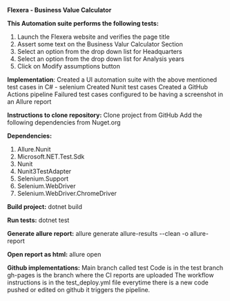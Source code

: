 ****Flexera - Business Value Calculator****

**This Automation suite performs the following tests:**
1. Launch the Flexera website and verifies the page title
2. Assert some text on the Business Valur Calculator Section
3. Select an option from the drop down list for Headquarters
4. Select an option from the drop down list for Analysis years
5. Click on Modify assumptions button

**Implementation**:
Created a UI automation suite with the above mentioned test cases in C# - selenium
Created Nunit test cases
Created a GitHub Actions pipeline
Failured test cases configured to be having a screenshot in an Allure report

**Instructions to clone repository:**
Clone project from GitHub
Add the following dependencies from Nuget.org

**Dependencies:**
1. Allure.Nunit
2. Microsoft.NET.Test.Sdk
3. Nunit
4. Nunit3TestAdapter
5. Selenium.Support
6. Selenium.WebDriver
7. Selenium.WebDriver.ChromeDriver

**Build project:**
dotnet build

**Run tests:**
dotnet test

**Generate allure report:**
allure generate allure-results --clean -o allure-report

**Open report as html:**
allure open

**Github implementations:**
Main branch called test
Code is in the test branch
gh-pages is the branch where the CI reports are uploaded
The workflow instructions is in the test_deploy.yml file
everytime there is a new code pushed or edited on github it triggers the pipeline.

